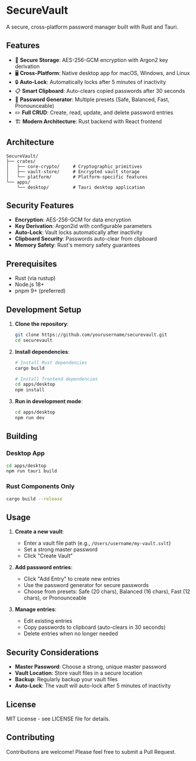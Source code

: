 # SecureVault

A secure, cross-platform password manager built with Rust and Tauri.

## Features

- 🔐 **Secure Storage**: AES-256-GCM encryption with Argon2 key derivation
- 🖥️ **Cross-Platform**: Native desktop app for macOS, Windows, and Linux
- 🔒 **Auto-Lock**: Automatically locks after 5 minutes of inactivity
- 📋 **Smart Clipboard**: Auto-clears copied passwords after 30 seconds
- 🎲 **Password Generator**: Multiple presets (Safe, Balanced, Fast, Pronounceable)
- ✏️ **Full CRUD**: Create, read, update, and delete password entries
- 🏗️ **Modern Architecture**: Rust backend with React frontend

## Architecture

```
SecureVault/
├── crates/
│   ├── core-crypto/     # Cryptographic primitives
│   ├── vault-store/     # Encrypted vault storage
│   └── platform/        # Platform-specific features
└── apps/
    └── desktop/         # Tauri desktop application
```

## Security Features

- **Encryption**: AES-256-GCM for data encryption
- **Key Derivation**: Argon2id with configurable parameters
- **Auto-Lock**: Vault locks automatically after inactivity
- **Clipboard Security**: Passwords auto-clear from clipboard
- **Memory Safety**: Rust's memory safety guarantees

## Prerequisites

- Rust (via rustup)
- Node.js 18+
- pnpm 9+ (preferred)

## Development Setup

1. **Clone the repository**:
   ```bash
   git clone https://github.com/yourusername/securevault.git
   cd securevault
   ```

2. **Install dependencies**:
   ```bash
   # Install Rust dependencies
   cargo build
   
   # Install frontend dependencies
   cd apps/desktop
   npm install
   ```

3. **Run in development mode**:
   ```bash
   cd apps/desktop
   npm run dev
   ```

## Building

### Desktop App
```bash
cd apps/desktop
npm run tauri build
```

### Rust Components Only
```bash
cargo build --release
```

## Usage

1. **Create a new vault**:
   - Enter a vault file path (e.g., `/Users/username/my-vault.svlt`)
   - Set a strong master password
   - Click "Create Vault"

2. **Add password entries**:
   - Click "Add Entry" to create new entries
   - Use the password generator for secure passwords
   - Choose from presets: Safe (20 chars), Balanced (16 chars), Fast (12 chars), or Pronounceable

3. **Manage entries**:
   - Edit existing entries
   - Copy passwords to clipboard (auto-clears in 30 seconds)
   - Delete entries when no longer needed

## Security Considerations

- **Master Password**: Choose a strong, unique master password
- **Vault Location**: Store vault files in a secure location
- **Backup**: Regularly backup your vault files
- **Auto-Lock**: The vault will auto-lock after 5 minutes of inactivity

## License

MIT License - see LICENSE file for details.

## Contributing

Contributions are welcome! Please feel free to submit a Pull Request.
